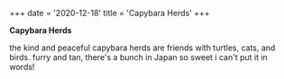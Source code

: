 +++
date = '2020-12-18'
title = 'Capybara Herds'
+++

**Capybara Herds**

the kind and peaceful capybara herds
are friends with turtles, cats, and birds.
furry and tan, there's a bunch in Japan
so sweet i can't put it in words!